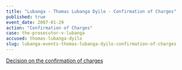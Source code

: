 ```yaml
---
title: "Lubanga - Thomas Lubanga Dyilo - Confirmation of Charges"
published: true
event_date: 2007-01-29
action: "Confirmation of Charges"
case: the-prosecutor-v-lubanga
accused: thomas-lubanga-dyilo
slug: lubanga-events-thomas-lubanga-dyilo-confirmation-of-charges
---
```


[Decision on the confirmation of charges](http://www.icc-cpi.int/iccdocs/doc/doc266175.PDF)


